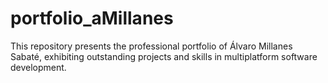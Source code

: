# portfolio_aMillanes
This repository presents the professional portfolio of Álvaro Millanes Sabaté, exhibiting outstanding projects and skills in multiplatform software development.
